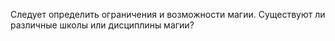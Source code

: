 Следует определить ограничения и возможности магии. Существуют ли различные школы или дисциплины магии?